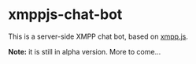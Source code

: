 # xmppjs-chat-bot

This is a server-side XMPP chat bot, based on [xmpp.js](https://github.com/xmppjs/xmpp.js).

**Note:** it is still in alpha version. More to come...

